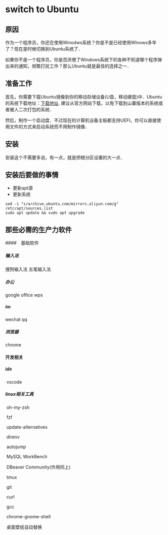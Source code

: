 # switch to Ubuntu

## 原因

作为一个程序员，你还在使用Winodws系统？你是不是已经使用WInows多年了？现在是时候切换到Ubuntu系统了．

如果你不是一个程序员，你是否厌倦了Windows系统下的各种不知道哪个程序弹出来的通知，频繁打扰工作？那么Ubuntu就是最佳的选择之一．

## 准备工作

首先，你需要下载Ubuntu镜像到你的移动存储设备(U盘，移动硬盘)中．Ubuntu的系统下载地址：[下载地址](https://ubuntu.com/download/desktop). 建议从官方网站下载，以免下载到山寨版本的系统或者被人二次打包的系统．

然后，制作一个启动盘．不过现在的计算机设备主板都支持UEFI，你可以直接使用文件的方式来启动系统而不用制作镜像．

## 安装

安装这个不需要多说，有一点，就是把根分区设置的大一点．

## 安装后要做的事情

* 更新apt源
* 更新系统

``` shell
sed -i "s/archive.ubuntu.com/mirrors.aliyun.com/g" /etc/apt/sources.list
sudo apt update && sudo apt upgrade
```

## 那些必需的生产力软件

####　基础软件

##### 输入法

​搜狗输入法
五笔输入法

##### 办公

google office
wps

##### im

​wechat
qq

##### 浏览器

​chrome

#### 开发相关

##### ide

​	vscode

##### linux相关工具

​	oh-my-zsh

​	fzf

​	update-alternatives

​	direnv

​	autojump

​	MySQL WorkBench

​	DBeaver Community(作用同上)

​	tmux

​	git

​	curl

​	gcc

​	chrome-gnome-shell

​	桌面壁纸自动替换

​	

